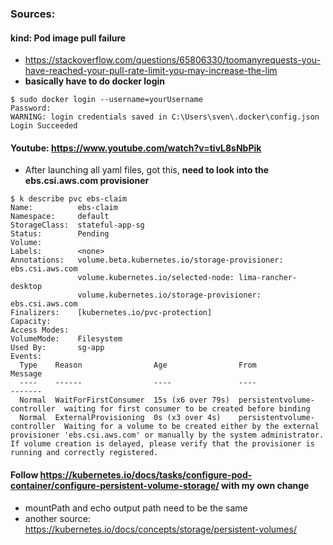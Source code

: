 ### Sources:
#### kind: Pod image pull failure
- https://stackoverflow.com/questions/65806330/toomanyrequests-you-have-reached-your-pull-rate-limit-you-may-increase-the-lim
- **basically have to do docker login**
```
$ sudo docker login --username=yourUsername
Password:
WARNING: login credentials saved in C:\Users\sven\.docker\config.json
Login Succeeded
```

#### Youtube: https://www.youtube.com/watch?v=tivL8sNbPik
- After launching all yaml files, got this, **need to look into the ebs.csi.aws.com provisioner**
```
$ k describe pvc ebs-claim        
Name:          ebs-claim
Namespace:     default
StorageClass:  stateful-app-sg
Status:        Pending
Volume:        
Labels:        <none>
Annotations:   volume.beta.kubernetes.io/storage-provisioner: ebs.csi.aws.com
               volume.kubernetes.io/selected-node: lima-rancher-desktop
               volume.kubernetes.io/storage-provisioner: ebs.csi.aws.com
Finalizers:    [kubernetes.io/pvc-protection]
Capacity:      
Access Modes:  
VolumeMode:    Filesystem
Used By:       sg-app
Events:
  Type    Reason                Age                From                         Message
  ----    ------                ----               ----                         -------
  Normal  WaitForFirstConsumer  15s (x6 over 79s)  persistentvolume-controller  waiting for first consumer to be created before binding
  Normal  ExternalProvisioning  0s (x3 over 4s)    persistentvolume-controller  Waiting for a volume to be created either by the external provisioner 'ebs.csi.aws.com' or manually by the system administrator. If volume creation is delayed, please verify that the provisioner is running and correctly registered.
```
#### Follow https://kubernetes.io/docs/tasks/configure-pod-container/configure-persistent-volume-storage/ with my own change
- mountPath and echo output path need to be the same
- another source: https://kubernetes.io/docs/concepts/storage/persistent-volumes/ 
